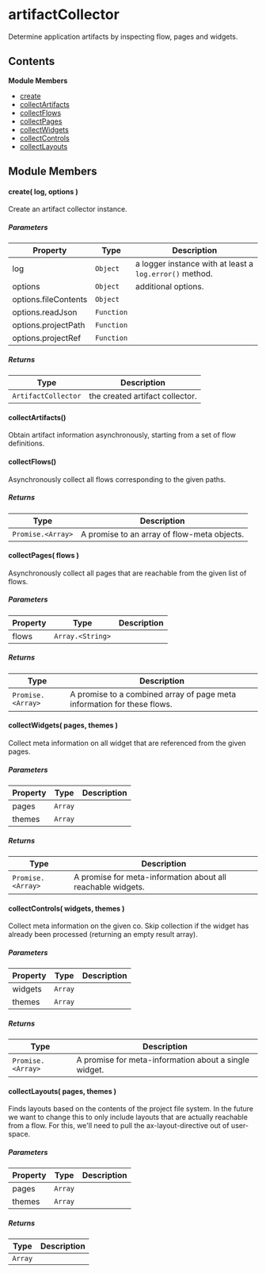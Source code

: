 
# artifactCollector

Determine application artifacts by inspecting flow, pages and widgets.

## Contents

**Module Members**
- [create](#create)
- [collectArtifacts](#collectArtifacts)
- [collectFlows](#collectFlows)
- [collectPages](#collectPages)
- [collectWidgets](#collectWidgets)
- [collectControls](#collectControls)
- [collectLayouts](#collectLayouts)

## Module Members
#### <a name="create"></a>create( log, options )
Create an artifact collector instance.

##### Parameters
| Property | Type | Description |
| -------- | ---- | ----------- |
| log | `Object` |  a logger instance with at least a `log.error()` method. |
| options | `Object` |  additional options. |
| options.fileContents | `Object` |   |
| options.readJson | `Function` |   |
| options.projectPath | `Function` |   |
| options.projectRef | `Function` |   |

##### Returns
| Type | Description |
| ---- | ----------- |
| `ArtifactCollector` |  the created artifact collector. |

#### <a name="collectArtifacts"></a>collectArtifacts()
Obtain artifact information asynchronously, starting from a set of flow definitions.

#### <a name="collectFlows"></a>collectFlows()
Asynchronously collect all flows corresponding to the given paths.

##### Returns
| Type | Description |
| ---- | ----------- |
| `Promise.<Array>` |  A promise to an array of flow-meta objects. |

#### <a name="collectPages"></a>collectPages( flows )
Asynchronously collect all pages that are reachable from the given list of flows.

##### Parameters
| Property | Type | Description |
| -------- | ---- | ----------- |
| flows | `Array.<String>` |   |

##### Returns
| Type | Description |
| ---- | ----------- |
| `Promise.<Array>` |  A promise to a combined array of page meta information for these flows. |

#### <a name="collectWidgets"></a>collectWidgets( pages, themes )
Collect meta information on all widget that are referenced from the given pages.

##### Parameters
| Property | Type | Description |
| -------- | ---- | ----------- |
| pages | `Array` |   |
| themes | `Array` |   |

##### Returns
| Type | Description |
| ---- | ----------- |
| `Promise.<Array>` |  A promise for meta-information about all reachable widgets. |

#### <a name="collectControls"></a>collectControls( widgets, themes )
Collect meta information on the given co.
Skip collection if the widget has already been processed (returning an empty result array).

##### Parameters
| Property | Type | Description |
| -------- | ---- | ----------- |
| widgets | `Array` |   |
| themes | `Array` |   |

##### Returns
| Type | Description |
| ---- | ----------- |
| `Promise.<Array>` |  A promise for meta-information about a single widget. |

#### <a name="collectLayouts"></a>collectLayouts( pages, themes )
Finds layouts based on the contents of the project file system.
In the future we want to change this to only include layouts that are actually reachable from a flow.
For this, we'll need to pull the ax-layout-directive out of user-space.

##### Parameters
| Property | Type | Description |
| -------- | ---- | ----------- |
| pages | `Array` |   |
| themes | `Array` |   |

##### Returns
| Type | Description |
| ---- | ----------- |
| `Array` |   |

